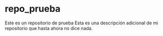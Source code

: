 # repo_prueba
Este es un repositorio de prueba
Esta es una descripción adicional de mi repositorio que hasta ahora no dice nada.
